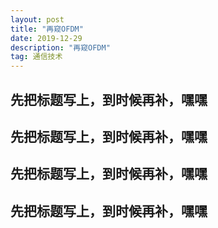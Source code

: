 ```yaml
---
layout: post
title: "再窥OFDM"
date: 2019-12-29
description: "再窥OFDM"
tag: 通信技术
---
```


## 先把标题写上，到时候再补，嘿嘿
## 先把标题写上，到时候再补，嘿嘿
## 先把标题写上，到时候再补，嘿嘿
## 先把标题写上，到时候再补，嘿嘿
